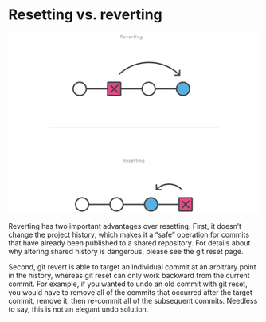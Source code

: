 # Resetting vs. reverting

[<img src="./reseting_vs_reverting.svg" width="600"/>](../media/shield_twisted_pair.png)

Reverting has two important advantages over resetting. First, it doesn’t change the project history, which makes it a “safe” operation for commits that have already been published to a shared repository. For details about why altering shared history is dangerous, please see the git reset page.

Second, git revert is able to target an individual commit at an arbitrary point in the history, whereas git reset can only work backward from the current commit. For example, if you wanted to undo an old commit with git reset, you would have to remove all of the commits that occurred after the target commit, remove it, then re-commit all of the subsequent commits. Needless to say, this is not an elegant undo solution.